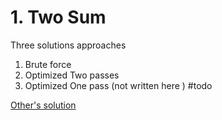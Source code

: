# 1. Two Sum

Three solutions approaches

1. Brute force
2. Optimized Two passes
3. Optimized One pass (not written here ) #todo

[Other's solution](https://leetcode.com/problems/two-sum/discuss/3619262/3-Method's-oror-C%2B%2B-oror-JAVA-oror-PYTHON-oror-Beginner-Friendly)
